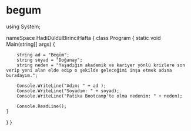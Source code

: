 # begum


using System;

nameSpace HadiDüldülBirinciHafta
{
class Program
{
    static void Main(string[] args)
    {
 
        string ad = "Begüm";
        string soyad = "Doğanay";
        string neden = "Yaşadığım akademik ve kariyer yönlü krizlere son verip yeni alan elde edip o şekilde geleceğimi inşa etmek adına buradayım.";

        Console.WriteLine("Adım: " + ad );
        Console.WriteLine("Soyadım: " + soyad);
        Console.WriteLine("Patika Bootcamp'te olma nedenim: " + neden);

        Console.ReadLine();
    }
  }
}
